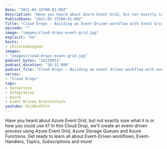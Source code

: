 ```yaml
---
Date: "2021-05-15T00:01:00Z"
Description: "Have you heard about Azure Event Grid, but not exactly sure what it is or how you could use it? In this Cloud Drop, we'll create an event-driven process using Azure Event Grid, Azure Storage Queues and Azure Functions. Get ready to learn all about Event-Driven workflows, Event-Handlers, Topics, Subscriptions and more!"
PublishDate: "2021-05-15T00:01:00Z"
Title: "Cloud Drops - Building an Event-Driven workflow with Event Grid"
episode: ""
image: "images/cloud-drops-event-grid.jpg"
explicit: "no"
hosts:
- chrisreddington
images:
- "images/cloud-drops-event-grid.jpg"
podcast_bytes: "10139951"
podcast_duration: "10:31.000"
podcast_file: "Cloud Drops - Building an event driven workflow with event grid.mp3"
series:
- "Cloud Drops"
tags:
- Serverless
- Integration
- Azure
- Event-Driven Architecture
youtube: GtjXHcVCFsY
---
```

Have you heard about Azure Event Grid, but not exactly sure what it is or how you could use it? In this Cloud Drop, we'll create an event-driven process using Azure Event Grid, Azure Storage Queues and Azure Functions. Get ready to learn all about Event-Driven workflows, Event-Handlers, Topics, Subscriptions and more!